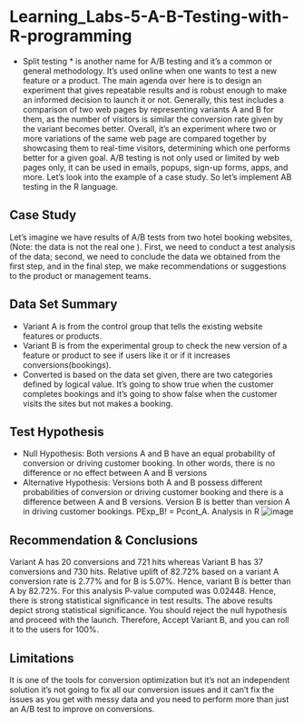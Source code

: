 # Learning_Labs-5-A-B-Testing-with-R-programming
* Split testing * is another name for A/B testing and it’s a common or general methodology. It’s used online when one wants to test a new feature or a product. The main agenda over here is to design an experiment that gives repeatable results and is robust enough to make an informed decision to launch it or not. Generally, this test includes a comparison of two web pages by representing variants A and B for them, as the number of visitors is similar the conversion rate given by the variant becomes better. Overall, it’s an experiment where two or more variations of the same web page are compared together by showcasing them to real-time visitors, determining which one performs better for a given goal. A/B testing is not only used or limited by web pages only, it can be used in emails, popups, sign-up forms, apps, and more. Let’s look into the example of a case study. So let’s implement AB testing in the R language.

## Case Study
Let’s imagine we have results of A/B tests from two hotel booking websites, (Note: the data is not the real one ). First, we need to conduct a test analysis of the data; second, we need to conclude the data we obtained from the first step, and in the final step, we make recommendations or suggestions to the product or management teams.

## Data Set Summary

- Variant A is from the control group that tells the existing website features or products.
- Variant B is from the experimental group to check the new version of a feature or product to see if users like it or if it increases conversions(bookings).
- Converted is based on the data set given, there are two categories defined by logical value. It’s going to show true when the customer completes bookings and it’s going to show false when the customer visits the sites but not makes a booking.
## Test Hypothesis
- Null Hypothesis: Both versions A and B have an equal probability of conversion or driving customer booking. In other words, there is no difference or no effect between A and B versions
- Alternative Hypothesis: Versions both A and B possess different probabilities of conversion or driving customer booking and there is a difference between A and B versions. Version B is better than version A in driving customer bookings. PExp_B! = Pcont_A.
Analysis in R
![image](https://github.com/LangatErick/Learning_Labs-5-A-B-Testing-with-R-programming/assets/124883947/12cccc21-c19e-4c6c-8a87-0ab940c5e5fe)

## Recommendation & Conclusions
Variant A has 20 conversions and 721 hits whereas Variant B has 37 conversions and 730 hits.
Relative uplift of 82.72% based on a variant A conversion rate is 2.77% and for B is 5.07%. Hence, variant B is better than A by 82.72%.
For this analysis P-value computed was 0.02448. Hence, there is strong statistical significance in test results.
The above results depict strong statistical significance. You should reject the null hypothesis and proceed with the launch.
Therefore, Accept Variant B, and you can roll it to the users for 100%.

## Limitations
It is one of the tools for conversion optimization but it’s not an independent solution it’s not going to fix all our conversion issues and it can’t fix the issues as you get with messy data and you need to perform more than just an A/B test to improve on conversions. 


   

